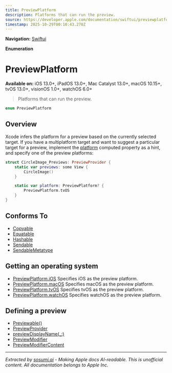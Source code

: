 ```yaml
---
title: PreviewPlatform
description: Platforms that can run the preview.
source: https://developer.apple.com/documentation/swiftui/previewplatform
timestamp: 2025-10-29T00:10:43.270Z
---
```


**Navigation:** [Swiftui](/documentation/swiftui)

**Enumeration**

# PreviewPlatform

**Available on:** iOS 13.0+, iPadOS 13.0+, Mac Catalyst 13.0+, macOS 10.15+, tvOS 13.0+, visionOS 1.0+, watchOS 6.0+

> Platforms that can run the preview.

```swift
enum PreviewPlatform
```

## Overview

Xcode infers the platform for a preview based on the currently selected target. If you have a multiplatform target and want to suggest a particular target for a preview, implement the [platform](/documentation/swiftui/previewprovider/platform) computed property as a hint, and specify one of the preview platforms:

```swift
struct CircleImage_Previews: PreviewProvider {
    static var previews: some View {
        CircleImage()
    }

    static var platform: PreviewPlatform? {
        PreviewPlatform.tvOS
    }
}
```

## Conforms To

- [Copyable](/documentation/Swift/Copyable)
- [Equatable](/documentation/Swift/Equatable)
- [Hashable](/documentation/Swift/Hashable)
- [Sendable](/documentation/Swift/Sendable)
- [SendableMetatype](/documentation/Swift/SendableMetatype)

## Getting an operating system

- [PreviewPlatform.iOS](/documentation/swiftui/previewplatform/ios) Specifies iOS as the preview platform.
- [PreviewPlatform.macOS](/documentation/swiftui/previewplatform/macos) Specifies macOS as the preview platform.
- [PreviewPlatform.tvOS](/documentation/swiftui/previewplatform/tvos) Specifies tvOS as the preview platform.
- [PreviewPlatform.watchOS](/documentation/swiftui/previewplatform/watchos) Specifies watchOS as the preview platform.

## Defining a preview

- [Previewable()](/documentation/swiftui/previewable())
- [PreviewProvider](/documentation/swiftui/previewprovider)
- [previewDisplayName(_:)](/documentation/swiftui/view/previewdisplayname(_:))
- [PreviewModifier](/documentation/swiftui/previewmodifier)
- [PreviewModifierContent](/documentation/swiftui/previewmodifiercontent)

---

*Extracted by [sosumi.ai](https://sosumi.ai) - Making Apple docs AI-readable.*
*This is unofficial content. All documentation belongs to Apple Inc.*
